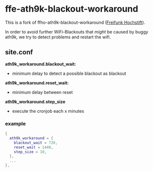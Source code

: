 ffe-ath9k-blackout-workaround
==============================

This is a fork of ffho-ath9k-blackout-workaround ([Freifunk Hochstift](https://github.com/FreifunkHochstift/ffho-packages)).

In order to avoid further WiFi-Blackouts that *might* be caused by buggy ath9k,
we try to detect problems and restart the wifi.

site.conf
---------

**ath9k_workaround.blackout_wait:**
- minimum delay to detect a possible blackout as blackout

**ath9k_workaround.reset_wait:**
- minimum delay between reset

**ath9k_workaround.step_size**
- execute the cronjob each x minutes

### example
```lua
{
  ath9k_workaround = {
    blackout_wait = 720,
    reset_wait = 1440,
    step_size = 10,
  },
  ...
},
```
